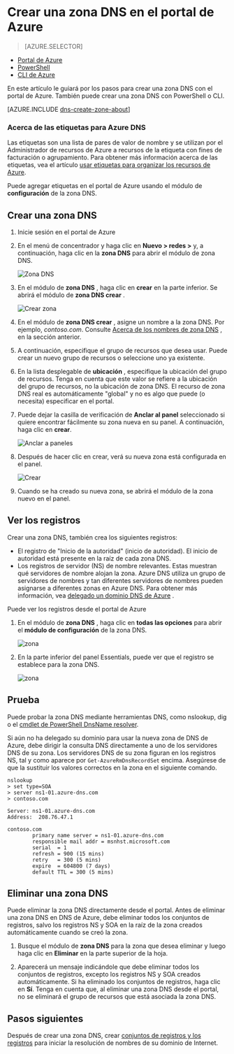<properties
   pageTitle="Cómo crear y administrar una zona DNS en el portal de Azure | Microsoft Azure"
   description="Aprenda a crear zonas DNS en DNS de Azure. Esta es una guía paso a paso para crear y administrar DNS primera y comenzar aloja el dominio DNS con el portal de Azure."
   services="dns"
   documentationCenter="na"
   authors="sdwheeler"
   manager="carmonm"
   editor=""
   tags="azure-resource-manager"/>

<tags
   ms.service="dns"
   ms.devlang="na"
   ms.topic="article"
   ms.tgt_pltfrm="na"
   ms.workload="infrastructure-services"
   ms.date="08/16/2016"
   ms.author="sewhee"/>

# <a name="create-a-dns-zone-in-the-azure-portal"></a>Crear una zona DNS en el portal de Azure


> [AZURE.SELECTOR]
- [Portal de Azure](dns-getstarted-create-dnszone-portal.md)
- [PowerShell](dns-getstarted-create-dnszone.md)
- [CLI de Azure](dns-getstarted-create-dnszone-cli.md)



En este artículo le guiará por los pasos para crear una zona DNS con el portal de Azure. También puede crear una zona DNS con PowerShell o CLI.

[AZURE.INCLUDE [dns-create-zone-about](../../includes/dns-create-zone-about-include.md)]


### <a name="about-tags-for-azure-dns"></a>Acerca de las etiquetas para Azure DNS


Las etiquetas son una lista de pares de valor de nombre y se utilizan por el Administrador de recursos de Azure a recursos de la etiqueta con fines de facturación o agrupamiento. Para obtener más información acerca de las etiquetas, vea el artículo [usar etiquetas para organizar los recursos de Azure](../resource-group-using-tags.md).

Puede agregar etiquetas en el portal de Azure usando el módulo de **configuración** de la zona DNS.


## <a name="create-a-dns-zone"></a>Crear una zona DNS

1. Inicie sesión en el portal de Azure

2. En el menú de concentrador y haga clic en **Nuevo > redes >** y, a continuación, haga clic en la **zona DNS** para abrir el módulo de zona DNS.

    ![Zona DNS](./media/dns-getstarted-create-dnszone-portal/openzone650.png)

3. En el módulo de **zona DNS** , haga clic en **crear** en la parte inferior. Se abrirá el módulo de **zona DNS crear** .

    ![Crear zona](./media/dns-getstarted-create-dnszone-portal/newzone250.png)

4. En el módulo de **zona DNS crear** , asigne un nombre a la zona DNS. Por ejemplo, *contoso.com*. Consulte [Acerca de los nombres de zona DNS](#names) , en la sección anterior.

5. A continuación, especifique el grupo de recursos que desea usar. Puede crear un nuevo grupo de recursos o seleccione uno ya existente.

6. En la lista desplegable de **ubicación** , especifique la ubicación del grupo de recursos. Tenga en cuenta que este valor se refiere a la ubicación del grupo de recursos, no la ubicación de zona DNS. El recurso de zona DNS real es automáticamente "global" y no es algo que puede (o necesita) especificar en el portal.

7. Puede dejar la casilla de verificación de **Anclar al panel** seleccionado si quiere encontrar fácilmente su zona nueva en su panel. A continuación, haga clic en **crear**.

    ![Anclar a paneles](./media/dns-getstarted-create-dnszone-portal/pindashboard150.png)

8. Después de hacer clic en crear, verá su nueva zona está configurada en el panel.

    ![Crear](./media/dns-getstarted-create-dnszone-portal/creating150.png)

9. Cuando se ha creado su nueva zona, se abrirá el módulo de la zona nuevo en el panel.


## <a name="view-records"></a>Ver los registros

Crear una zona DNS, también crea los siguientes registros:

- El registro de "Inicio de la autoridad" (inicio de autoridad). El inicio de autoridad está presente en la raíz de cada zona DNS.
- Los registros de servidor (NS) de nombre relevantes. Estas muestran qué servidores de nombre alojan la zona. Azure DNS utiliza un grupo de servidores de nombres y tan diferentes servidores de nombres pueden asignarse a diferentes zonas en Azure DNS. Para obtener más información, vea [delegado un dominio DNS de Azure](dns-domain-delegation.md) .

Puede ver los registros desde el portal de Azure

1. En el módulo de **zona DNS** , haga clic en **todas las opciones** para abrir el **módulo de configuración** de la zona DNS.

    ![zona](./media/dns-getstarted-create-dnszone-portal/viewzonens500.png)


2. En la parte inferior del panel Essentials, puede ver que el registro se establece para la zona DNS.


    ![zona](./media/dns-getstarted-create-dnszone-portal/viewzone500.png)

## <a name="test"></a>Prueba

Puede probar la zona DNS mediante herramientas DNS, como nslookup, dig o el [cmdlet de PowerShell DnsName resolver](https://technet.microsoft.com/library/jj590781.aspx).

Si aún no ha delegado su dominio para usar la nueva zona de DNS de Azure, debe dirigir la consulta DNS directamente a uno de los servidores DNS de su zona. Los servidores DNS de su zona figuran en los registros NS, tal y como aparece por `Get-AzureRmDnsRecordSet` encima. Asegúrese de que la sustituir los valores correctos en la zona en el siguiente comando.

    nslookup
    > set type=SOA
    > server ns1-01.azure-dns.com
    > contoso.com

    Server: ns1-01.azure-dns.com
    Address:  208.76.47.1

    contoso.com
            primary name server = ns1-01.azure-dns.com
            responsible mail addr = msnhst.microsoft.com
            serial  = 1
            refresh = 900 (15 mins)
            retry   = 300 (5 mins)
            expire  = 604800 (7 days)
            default TTL = 300 (5 mins)



## <a name="delete-a-dns-zone"></a>Eliminar una zona DNS

Puede eliminar la zona DNS directamente desde el portal. Antes de eliminar una zona DNS en DNS de Azure, debe eliminar todos los conjuntos de registros, salvo los registros NS y SOA en la raíz de la zona creados automáticamente cuando se creó la zona.

1. Busque el módulo de **zona DNS** para la zona que desea eliminar y luego haga clic en **Eliminar** en la parte superior de la hoja.

2. Aparecerá un mensaje indicándole que debe eliminar todos los conjuntos de registros, excepto los registros NS y SOA creados automáticamente. Si ha eliminado los conjuntos de registros, haga clic en **Sí**. Tenga en cuenta que, al eliminar una zona DNS desde el portal, no se eliminará el grupo de recursos que está asociada la zona DNS.


## <a name="next-steps"></a>Pasos siguientes

Después de crear una zona DNS, crear [conjuntos de registros y los registros](dns-getstarted-create-recordset-portal.md) para iniciar la resolución de nombres de su dominio de Internet.

